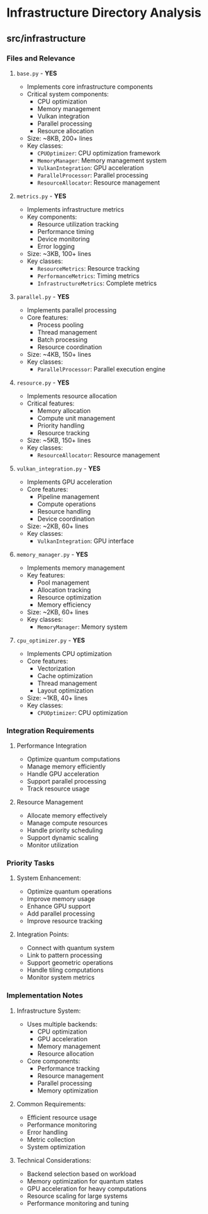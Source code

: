 # Infrastructure Directory Analysis

## src/infrastructure

### Files and Relevance

1. `base.py` - **YES**
   - Implements core infrastructure components
   - Critical system components:
     - CPU optimization
     - Memory management
     - Vulkan integration
     - Parallel processing
     - Resource allocation
   - Size: ~8KB, 200+ lines
   - Key classes:
     - `CPUOptimizer`: CPU optimization framework
     - `MemoryManager`: Memory management system
     - `VulkanIntegration`: GPU acceleration
     - `ParallelProcessor`: Parallel processing
     - `ResourceAllocator`: Resource management

2. `metrics.py` - **YES**
   - Implements infrastructure metrics
   - Key components:
     - Resource utilization tracking
     - Performance timing
     - Device monitoring
     - Error logging
   - Size: ~3KB, 100+ lines
   - Key classes:
     - `ResourceMetrics`: Resource tracking
     - `PerformanceMetrics`: Timing metrics
     - `InfrastructureMetrics`: Complete metrics

3. `parallel.py` - **YES**
   - Implements parallel processing
   - Core features:
     - Process pooling
     - Thread management
     - Batch processing
     - Resource coordination
   - Size: ~4KB, 150+ lines
   - Key classes:
     - `ParallelProcessor`: Parallel execution engine

4. `resource.py` - **YES**
   - Implements resource allocation
   - Critical features:
     - Memory allocation
     - Compute unit management
     - Priority handling
     - Resource tracking
   - Size: ~5KB, 150+ lines
   - Key classes:
     - `ResourceAllocator`: Resource management

5. `vulkan_integration.py` - **YES**
   - Implements GPU acceleration
   - Core features:
     - Pipeline management
     - Compute operations
     - Resource handling
     - Device coordination
   - Size: ~2KB, 60+ lines
   - Key classes:
     - `VulkanIntegration`: GPU interface

6. `memory_manager.py` - **YES**
   - Implements memory management
   - Key features:
     - Pool management
     - Allocation tracking
     - Resource optimization
     - Memory efficiency
   - Size: ~2KB, 60+ lines
   - Key classes:
     - `MemoryManager`: Memory system

7. `cpu_optimizer.py` - **YES**
   - Implements CPU optimization
   - Core features:
     - Vectorization
     - Cache optimization
     - Thread management
     - Layout optimization
   - Size: ~1KB, 40+ lines
   - Key classes:
     - `CPUOptimizer`: CPU optimization

### Integration Requirements

1. Performance Integration
   - Optimize quantum computations
   - Manage memory efficiently
   - Handle GPU acceleration
   - Support parallel processing
   - Track resource usage

2. Resource Management
   - Allocate memory effectively
   - Manage compute resources
   - Handle priority scheduling
   - Support dynamic scaling
   - Monitor utilization

### Priority Tasks

1. System Enhancement:
   - Optimize quantum operations
   - Improve memory usage
   - Enhance GPU support
   - Add parallel processing
   - Improve resource tracking

2. Integration Points:
   - Connect with quantum system
   - Link to pattern processing
   - Support geometric operations
   - Handle tiling computations
   - Monitor system metrics

### Implementation Notes

1. Infrastructure System:
   - Uses multiple backends:
     - CPU optimization
     - GPU acceleration
     - Memory management
     - Resource allocation
   - Core components:
     - Performance tracking
     - Resource management
     - Parallel processing
     - Memory optimization

2. Common Requirements:
   - Efficient resource usage
   - Performance monitoring
   - Error handling
   - Metric collection
   - System optimization

3. Technical Considerations:
   - Backend selection based on workload
   - Memory optimization for quantum states
   - GPU acceleration for heavy computations
   - Resource scaling for large systems
   - Performance monitoring and tuning 